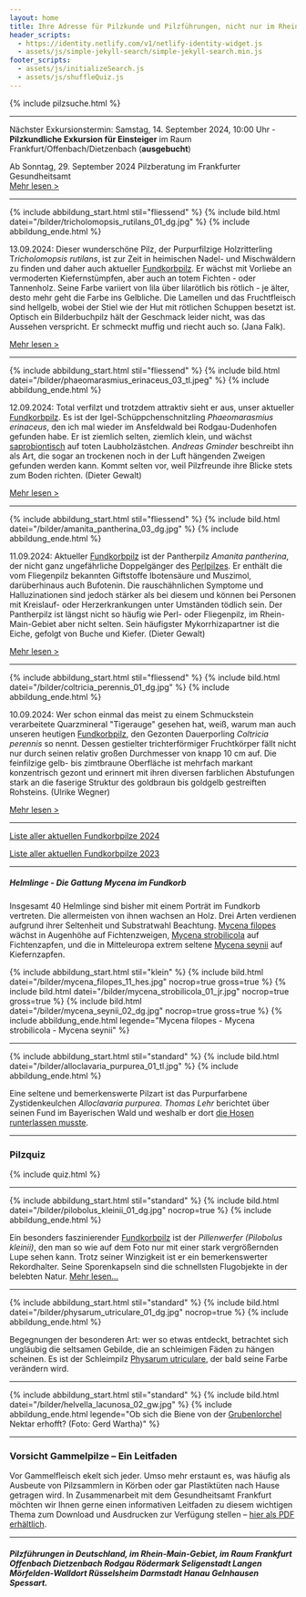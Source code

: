 ```yaml
---
layout: home
title: Ihre Adresse für Pilzkunde und Pilzführungen, nicht nur im Rhein-Main-Gebiet
header_scripts:
  - https://identity.netlify.com/v1/netlify-identity-widget.js
  - assets/js/simple-jekyll-search/simple-jekyll-search.min.js
footer_scripts:
  - assets/js/initializeSearch.js
  - assets/js/shuffleQuiz.js
---
```

{% include pilzsuche.html %}

- - -

Nächster Exkursionstermin: Samstag, 14. September 2024, 10:00 Uhr - **Pilzkundliche Exkursion für Einsteiger** im Raum Frankfurt/Offenbach/Dietzenbach (**ausgebucht**)

Ab Sonntag, 29. September 2024 Pilzberatung im Frankfurter Gesundheitsamt\
[Mehr lesen >](/termine)

- - -

{% include abbildung_start.html stil="fliessend" %}
{% include bild.html datei="/bilder/tricholomopsis_rutilans_01_dg.jpg" %}
{% include abbildung_ende.html %}

13.09.2024: Dieser wunderschöne Pilz, der Purpurfilzige Holzritterling T*richolomopsis rutilans*, ist zur Zeit in heimischen Nadel- und Mischwäldern zu finden und daher auch aktueller [Fundkorbpilz](AA "Glossar-"). Er wächst mit Vorliebe an vermoderten Kiefernstümpfen, aber auch an totem Fichten - oder Tannenholz. Seine Farbe variiert von lila über lilarötlich bis rötlich - je älter, desto mehr geht die Farbe ins Gelbliche. Die Lamellen und das Fruchtfleisch sind hellgelb, wobei der Stiel wie der Hut mit rötlichen Schuppen besetzt ist. Optisch ein Bilderbuchpilz hält der Geschmack leider nicht, was das Aussehen verspricht. Er schmeckt muffig und riecht auch so. (Jana Falk).

[Mehr lesen >](/pilze/tricholomopsis-rutilans-purpurfilziger-holzritterling)

<div style="clear:  both"></div>

- - -

{% include abbildung_start.html stil="fliessend" %}
{% include bild.html datei="/bilder/phaeomarasmius_erinaceus_03_tl.jpeg" %}
{% include abbildung_ende.html %}

12.09.2024: Total verfilzt und trotzdem attraktiv sieht er aus, unser aktueller [Fundkorbpilz](AA "Glossar-"). Es ist der Igel-Schüppchenschnitzling *Phaeomarasmius erinaceus*, den ich mal wieder im Ansfeldwald bei Rodgau-Dudenhofen gefunden habe. Er ist ziemlich selten, ziemlich klein, und wächst [saprobiontisch](saprobiontisch "Glossar") auf toten Laubholzästchen. *Andreas Gminder* beschreibt ihn als Art, die sogar an trockenen noch in der Luft hängenden Zweigen gefunden werden kann. Kommt selten vor, weil Pilzfreunde ihre Blicke stets zum Boden richten. (Dieter Gewalt)

[Mehr lesen >](/pilze/phaeomarasmius-erinaceus-igel-schüppchenschnitzling)

<div style="clear:  both"></div>

- - -

{% include abbildung_start.html stil="fliessend" %}
{% include bild.html datei="/bilder/amanita_pantherina_03_dg.jpg" %}
{% include abbildung_ende.html %}

11.09.2024: Aktueller [Fundkorbpilz](AA "Glossar-") ist der Pantherpilz *Amanita pantherina*, der nicht ganz ungefährliche Doppelgänger des [Perlpilzes](/pilze/amanita-rubescens-perlpilz). Er enthält die vom Fliegenpilz bekannten Giftstoffe Ibotensäure und Muszimol, darüberhinaus auch Bufotenin. Die rauschähnlichen Symptome und Halluzinationen sind jedoch stärker als bei diesem und können bei Personen mit Kreislauf- oder Herzerkrankungen unter Umständen tödlich sein. Der Pantherpilz ist längst nicht so häufig wie Perl- oder Fliegenpilz, im Rhein-Main-Gebiet aber nicht selten. Sein häufigster Mykorrhizapartner ist die Eiche, gefolgt von Buche und Kiefer. (Dieter Gewalt)

[Mehr lesen >](/pilze/amanita-pantherina-pantherpilz)

<div style="clear:  both"></div> 

- - -

{% include abbildung_start.html stil="fliessend" %}
{% include bild.html datei="/bilder/coltricia_perennis_01_dg.jpg" %}
{% include abbildung_ende.html %}

10.09.2024: Wer schon einmal das meist zu einem Schmuckstein verarbeitete Quarzmineral "Tigerauge" gesehen hat, weiß, warum man auch unseren heutigen [Fundkorbpilz](AA "Glossar-"), den Gezonten Dauerporling *Coltricia perennis* so nennt. Dessen gestielter trichterförmiger Fruchtkörper fällt nicht nur durch seinen relativ großen Durchmesser von knapp 10 cm auf. Die feinfilzige gelb- bis zimtbraune Oberfläche ist mehrfach markant konzentrisch gezont und erinnert mit ihren diversen farblichen Abstufungen stark an die faserige Struktur des goldbraun bis goldgelb gestreiften Rohsteins. (Ulrike Wegner)

[Mehr lesen >](/pilze/coltricia-perennis-gezonter-dauerporling)

<div style="clear:  both"></div>

- - -

[Liste aller aktuellen Fundkorbpilze 2024](/artikel/liste-aller-aktuellen-fundkorbpilze-2024.html)

[Liste aller aktuellen Fundkorbpilze 2023](/artikel/liste-aller-aktuellen-fundkorbpilze-2023.html)

- - -

##### Helmlinge - Die Gattung *Mycena* im Fundkorb

Insgesamt 40 Helmlinge sind bisher mit einem Porträt im Fundkorb vertreten. Die allermeisten von ihnen wachsen an Holz. Drei Arten verdienen aufgrund ihrer Seltenheit und Substratwahl Beachtung. [Mycena filopes](/pilze/mycena-filopes-zerbrechlicher-fadenhelmling) wächst in Augenhöhe auf Fichtenzweigen, [Mycena strobilicola](/pilze/mycena-strobilicola-fichtenzapfenhelmling) auf Fichtenzapfen, und die in Mitteleuropa extrem seltene [Mycena seynii](/pilze/mycena-seynii-mediterraner-kiefernzapfenhelmling) auf Kiefernzapfen.

{% include abbildung_start.html stil="klein" %}
{% include bild.html datei="/bilder/mycena_filopes_11_hes.jpg" nocrop=true gross=true %}
{% include bild.html datei="/bilder/mycena_strobilicola_01_jr.jpg" nocrop=true gross=true %}
{% include bild.html datei="/bilder/mycena_seynii_02_dg.jpg" nocrop=true gross=true %}
{% include abbildung_ende.html legende="Mycena filopes - Mycena strobilicola - Mycena seynii" %}

- - -

{% include abbildung_start.html stil="standard" %}
{% include bild.html datei="/bilder/alloclavaria_purpurea_01_tl.jpg" %}
{% include abbildung_ende.html %}

Eine seltene und bemerkenswerte Pilzart ist das Purpurfarbene Zystidenkeulchen *Alloclavaria purpurea*. *Thomas Lehr* berichtet über seinen Fund im Bayerischen Wald und weshalb er dort [die Hosen runterlassen musste](/pilze/alloclavaria-purpurea-purpurfarbenes-zystidenkeulchen).

- - -

### Pilzquiz

{% include quiz.html %}

- - -

{% include abbildung_start.html stil="standard" %}
{% include bild.html datei="/bilder/pilobolus_kleinii_01_dg.jpg" nocrop=true %}
{% include abbildung_ende.html %}

Ein besonders faszinierender [Fundkorbpilz](AA "Glossar-") ist der *Pillenwerfer (Pilobolus kleinii)*, den man so wie auf dem Foto nur mit einer stark vergrößernden Lupe sehen kann. Trotz seiner Winzigkeit ist er ein bemerkenswerter Rekordhalter. Seine Sporenkapseln sind die schnellsten Flugobjekte in der belebten Natur. [Mehr lesen...](/pilze/pilobolus-kleinii-pillenwerfer)

- - -

{% include abbildung_start.html stil="standard" %}
{% include bild.html datei="/bilder/physarum_utriculare_01_dg.jpg" nocrop=true %}
{% include abbildung_ende.html %}

Begegnungen der besonderen Art: wer so etwas entdeckt, betrachtet sich ungläubig die seltsamen Gebilde, die an schleimigen Fäden zu hängen scheinen. Es ist der Schleimpilz [Physarum utriculare](/pilze/physarum-utriculare-fadenfruchtschleimpilz), der bald seine Farbe verändern wird.

- - -

{% include abbildung_start.html stil="standard" %}
{% include bild.html datei="/bilder/helvella_lacunosa_02_gw.jpg" %}
{% include abbildung_ende.html legende="Ob sich die Biene von der <a href='/pilze/helvella-lacunosa-grubenlorchel'>Grubenlorchel</a> Nektar erhofft?  (Foto: Gerd Wartha)" %}

- - -

### Vorsicht Gammelpilze – Ein Leitfaden

Vor Gammelfleisch ekelt sich jeder. Umso mehr erstaunt es, was häufig als Ausbeute von Pilzsammlern in Körben oder gar Plastiktüten nach Hause getragen wird. In Zusammenarbeit mit dem Gesundheitsamt Frankfurt möchten wir Ihnen gerne einen informativen Leitfaden zu diesem wichtigen Thema zum Download und Ausdrucken zur Verfügung stellen – [hier als PDF erhältlich](/assets/docs/Fundkorb.de-Gammelpilze.pdf).

- - -

##### Pilzführungen in Deutschland, im Rhein-Main-Gebiet, im Raum Frankfurt Offenbach Dietzenbach Rodgau Rödermark Seligenstadt Langen Mörfelden-Walldort Rüsselsheim Darmstadt Hanau Gelnhausen Spessart.